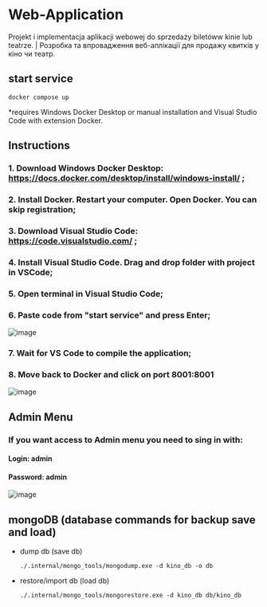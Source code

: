 # Web-Application
Projekt i implementacja aplikacji webowej do sprzedaży biletóww kinie lub teatrze. | Розробка та впровадження веб-аплікації для продажу квитків у кіно чи театр.

## start service

```
docker compose up
``` 
*requires Windows Docker Desktop or manual installation and Visual Studio Code with extension Docker.

## Instructions
### 1. Download Windows Docker Desktop: https://docs.docker.com/desktop/install/windows-install/ ;
### 2. Install Docker. Restart your computer. Open Docker. You can skip registration;
### 3. Download Visual Studio Code: https://code.visualstudio.com/ ;
### 4. Install Visual Studio Code. Drag and drop folder with project in VSCode;
### 5. Open terminal in Visual Studio Code;
### 6. Paste code from "start service" and press Enter;
![image](https://github.com/MNLT-Null/Web-Application/assets/158077285/e461cf2a-b6cc-44c0-aa08-415d1ce216b2)
### 7. Wait for VS Code to compile the application;
### 8. Move back to Docker and click on port 8001:8001 
![image](https://github.com/MNLT-Null/Web-Application/assets/158077285/946ffbf8-b823-42e6-b51b-03e017f7db78)

## Admin Menu
### If you want access to Admin menu you need to sing in with:
#### Login: admin
#### Password: admin
![image](https://github.com/MNLT-Null/Web-Application/assets/158077285/c87cdfe6-0de3-4ef9-9e6a-33f39ef2fa97)



## mongoDB (database commands for backup save and load)

* dump db (save db)
    ```
    ./.internal/mongo_tools/mongodump.exe -d kino_db -o db
    ```
* restore/import db (load db)
    ```
    ./.internal/mongo_tools/mongorestore.exe -d kino_db db/kino_db
    ```

